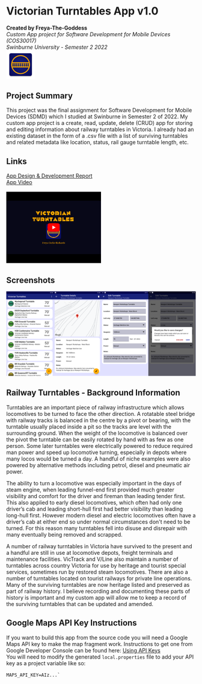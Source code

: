 # Victorian Turntables App v1.0
**Created by Freya-The-Goddess**<br/>
*Custom App project for Software Development for Mobile Devices (COS30017)*<br/>
*Swinburne University - Semester 2 2022*<br/>
<img src=".docs/Victorian-Turntables-Icon.png" alt="Victorian Turntables App Icon" width=15% />

## Project Summary
This project was the final assignment for Software Development for Mobile Devices (SDMD) which I studied at Swinburne in Semester 2 of 2022.
My custom app project is a create, read, update, delete (CRUD) app for storing and editing information about railway turntables in Victoria. 
I already had an existing dataset in the form of a .csv file with a list of surviving turntables and related metadata like location, status, rail gauge turntable length, etc.

## Links
[App Design & Development Report](https://docs.google.com/document/d/1PXAGwHWzJsfavbByvOkxXMZ5sWidsCDioXy7Awl5eVM) <br/>
[App Video](https://youtu.be/wZ-Eif2Bs_k) <br/><br/>
[<img src=".docs/Video-Thumbnail.png"  alt="App Video" width=50% />](https://youtu.be/wZ-Eif2Bs_k) <br/>

## Screenshots
<img src=".docs/Screenshot-Main-Activity.png"  alt="Screenshot of Main Activity"       width=25% /><img
src=".docs/Screenshot-Detail-Activity.png"     alt="Screenshot of Detail Activity"     width=25% /><img
src=".docs/Screenshot-Edit-Activity.png"       alt="Screenshot of Edit Activity"       width=25% /><img 
src=".docs/Screenshot-Confirmation-Dialog.png" alt="Screenshot of Confirmation Dialog" width=25% /><br/>

## Railway Turntables - Background Information
Turntables are an important piece of railway infrastructure which allows locomotives to be turned to face the other direction.
A rotatable steel bridge with railway tracks is balanced in the centre by a pivot or bearing, with the turntable usually placed inside a pit so the tracks are level with the surrounding ground.
When the weight of the locomotive is balanced over the pivot the turntable can be easily rotated by hand with as few as one person. 
Some later turntables were electrically powered to reduce required man power and speed up locomotive turning, especially in depots where many locos would be turned a day. 
A handful of niche examples were also powered by alternative methods including petrol, diesel and pneumatic air power.
<br/>

The ability to turn a locomotive was especially important in the days of steam engine, when leading funnel-end first provided much greater visibility and comfort for the driver and fireman than leading tender first. 
This also applied to early diesel locomotives, which often had only one driver’s cab and leading short-hull first had better visibility than leading long-hull first. 
However modern diesel and electric locomotives often have a driver’s cab at either end so under normal circumstances don't need to be turned. 
For this reason many turntables fell into disuse and disrepair with many eventually being removed and scrapped.
<br/>

A number of railway turntables in Victoria have survived to the present and a handful are still in use at locomotive depots, freight terminals and maintenance facilities. 
VicTrack and V/Line also maintain a number of turntables across country Victoria for use by heritage and tourist special services, sometimes run by restored steam locomotives. 
There are also a number of turntables located on tourist railways for private line operations. 
Many of the surviving turntables are now heritage listed and preserved as part of railway history. 
I believe recording and documenting these parts of history is important and my custom app will allow me to keep a record of the surviving turntables that can be updated and amended.
<br/>

## Google Maps API Key Instructions
If you want to build this app from the source code you will need a Google Maps API key to make the map fragment work. Instructions to get one from Google Developer Console can be found here: [Using API Keys](https://developers.google.com/maps/documentation/android-sdk/get-api-key)
<br/>
You will need to modify the generated `local.properties` file to add your API key as a project variable like so: <br/>
```
MAPS_API_KEY=AIz...`
```